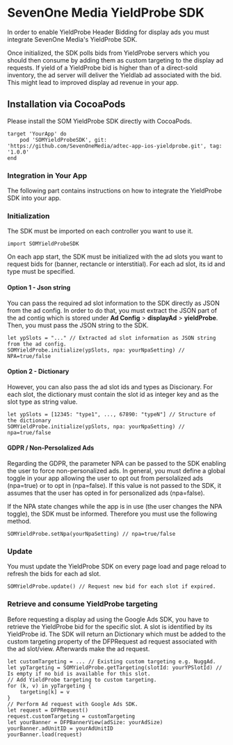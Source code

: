 # SevenOne Media YieldProbe SDK

In order to enable YieldProbe Header Bidding for display ads you must integrate SevenOne Media's YieldProbe SDK.

Once initialized, the SDK polls bids from YieldProbe servers which you should then consume by adding them as custom targeting to the display ad requests. If yield of a YieldProbe bid is higher than of a direct-sold inventory, the ad server will deliver the Yieldlab ad associated with the bid. This might lead to improved display ad revenue in your app.

## Installation via CocoaPods

Please install the SOM YieldProbe SDK directly with CocoaPods.

```
target 'YourApp' do
    pod 'SOMYieldProbeSDK', git: 'https://github.com/SevenOneMedia/adtec-app-ios-yieldprobe.git', tag: '1.0.0'
end
```

### Integration in Your App

The following part contains instructions on how to integrate the YieldProbe SDK into your app.

### Initialization

The SDK must be imported on each controller you want to use it.

```
import SOMYieldProbeSDK 
```

On each app start, the SDK must be initialized with the ad slots you want to request bids for (banner, rectancle or interstitial). For each ad slot, its id and type must be specified.

#### Option 1 - Json string
You can pass the required ad slot information to the SDK directly as JSON from the ad config. In order to do that, you must extract the JSON part of the ad contig which is stored under **Ad Config** > **displayAd** > **yieldProbe**. Then, you must pass the JSON string to the SDK.

```
let ypSlots = "..." // Extracted ad slot information as JSON string from the ad config. 
SOMYieldProbe.initialize(ypSlots, npa: yourNpaSetting) // NPA=true/false
```

#### Option 2 - Dictionary
However, you can also pass the ad slot ids and types as Discionary. For each slot, the dictionary must contain the slot id as integer key and as the slot type as string value.

```
let ypSlots = [12345: "type1", ..., 67890: "typeN"] // Structure of the dictionary
SOMYieldProbe.initialize(ypSlots, npa: yourNpaSetting) // npa=true/false
```

#### GDPR / Non-Persolalized Ads

Regarding the GDPR, the parameter NPA can be passed to the SDK enabling the user to force non-personalized ads. In general, you must define a global toggle in your app allowing the user to opt out from persolalized ads (npa=true) or to opt in (npa=false). If this value is not passed to the SDK, it assumes that the user has opted in for personalized ads (npa=false).

If the NPA state changes while the app is in use (the user changes the NPA toggle), the SDK must be informed. Therefore you must use the following method.

```
SOMYieldProbe.setNpa(yourNpaSetting) // npa=true/false
```

### Update

You must update the YieldProbe SDK on every page load and page reload to refresh the bids for each ad slot.

```
SOMYieldProbe.update() // Request new bid for each slot if expired.
```

### Retrieve and consume YieldProbe targeting

Before requesting a display ad using the Google Ads SDK, you have to retrieve the YieldProbe bid for the specific slot. A slot is identified by its YieldProbe id. The SDK will return an Dictionary which must be added to the custom targeting property of the DFPRequest ad request associated with the ad slot/view. Afterwards make the ad request.

```
let customTargeting = ... // Existing custom targeting e.g. NuggAd.
let ypTargeting = SOMYieldProbe.getTargeting(slotId: yourYPSlotId) // Is empty if no bid is available for this slot.
// Add YieldProbe targeting to custom targeting.
for (k, v) in ypTargeting {
    targeting[k] = v
}
// Perform Ad request with Google Ads SDK.
let request = DFPRequest()
request.customTargeting = customTargeting
let yourBanner = DFPBannerView(adSize: yourAdSize)
yourBanner.adUnitID = yourAdUnitID
yourBanner.load(request)
```